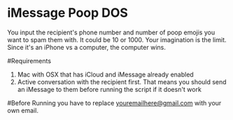 # iMessage Poop DOS
You input the recipient's phone number and number of poop emojis you want to spam them with. It could be 10 or 1000. Your imagination is the limit. Since it's an iPhone vs a computer, the computer wins.

#Requirements
1) Mac with OSX that has iCloud and iMessage already enabled
2) Active conversation with the recipient first. That means you should send an iMessage to them before
running the script if it doesn't work

#Before Running
you have to replace youremailhere@gmail.com with your own email.
